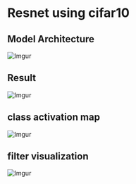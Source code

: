 
# Resnet using cifar10

## Model Architecture
![Imgur](https://i.imgur.com/CmzjCjJ.png)

## Result
![Imgur](https://i.imgur.com/wvwq4cf.png)


## class activation map
![Imgur](https://i.imgur.com/dP5u62y.png)


## filter visualization
![Imgur](https://i.imgur.com/xQCFyHP.png)